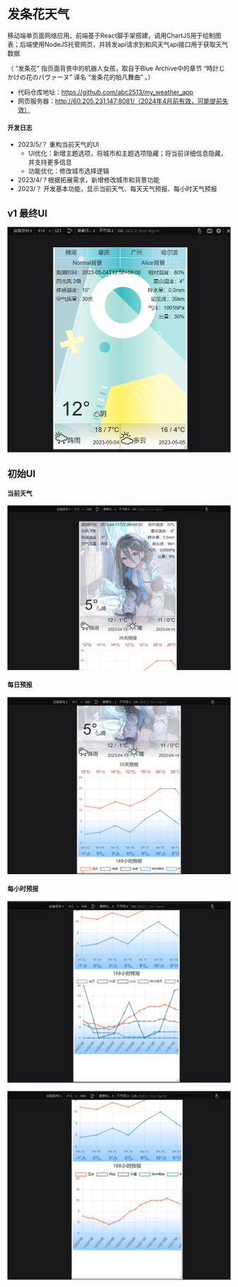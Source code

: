 # 发条花天气

移动端单页面网络应用。前端基于React脚手架搭建，调用ChartJS用于绘制图表；后端使用NodeJS托管网页，并转发api请求到和风天气api接口用于获取天气数据

（ “发条花” 指页面背景中的机器人女孩，取自于Blue Archive中的章节 “時計じかけの花のパヴァーヌ” 译名 “发条花的帕凡舞曲” 。）

- 代码仓库地址：https://github.com/abc2513/my_weather_app
- 网页服务器：http://60.205.231.147:8081/（2024年4月前有效，可能提前失效）

#### 开发日志

- 2023/5/？ 重构当前天气的UI
  - UI优化：新增主题选项，将城市和主题选项隐藏；将当前详细信息隐藏，并支持更多信息
  - 功能优化：修改城市选择逻辑
- 2023/4/？根据拓展需求，新增修改城市和背景功能
- 2023/？ 开发基本功能，显示当前天气、每天天气预报、每小时天气预报





## v1 最终UI

![image-20230504131507228](发条花天气.assets/image-20230504131507228.png)

## 初始UI

#### 当前天气

![image-20230413221452502](发条花天气.assets/image-20230413221452502.png)

#### 每日预报

![image-20230413221512562](发条花天气.assets/image-20230413221512562.png)

#### 每小时预报

![image-20230413222058946](发条花天气.assets/image-20230413222058946.png)

![image-20230413221526149](发条花天气.assets/image-20230413221526149.png)

